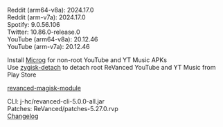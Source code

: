Reddit (arm64-v8a): 2024.17.0  
Reddit (arm-v7a): 2024.17.0  
Spotify: 9.0.56.106  
Twitter: 10.86.0-release.0  
YouTube (arm64-v8a): 20.12.46  
YouTube (arm-v7a): 20.12.46  

Install [Microg](https://github.com/ReVanced/GmsCore/releases) for non-root YouTube and YT Music APKs  
Use [zygisk-detach](https://github.com/j-hc/zygisk-detach) to detach root ReVanced YouTube and YT Music from Play Store  

[revanced-magisk-module](https://github.com/j-hc/revanced-magisk-module)
  
CLI: j-hc/revanced-cli-5.0.0-all.jar  
Patches: ReVanced/patches-5.27.0.rvp  
[Changelog](https://github.com/ReVanced/revanced-patches/releases/tag/v5.27.0)  
